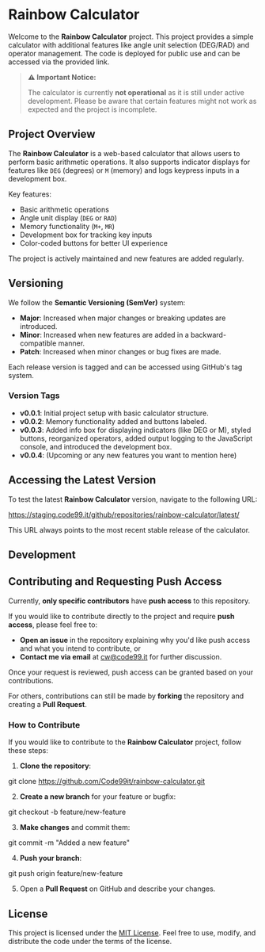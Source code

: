 # Rainbow Calculator

Welcome to the **Rainbow Calculator** project. This project provides 
a simple calculator with additional features like angle unit selection 
(DEG/RAD) and operator management. The code is deployed for public 
use and can be accessed via the provided link.

> **⚠️ Important Notice:**
>
> The calculator is currently **not operational** as it is still under active 
> development. Please be aware that certain features might not work as 
> expected and the project is incomplete.

## Project Overview

The **Rainbow Calculator** is a web-based calculator that allows users 
to perform basic arithmetic operations. It also supports indicator 
displays for features like `DEG` (degrees) or `M` (memory) and logs 
keypress inputs in a development box.

Key features:
- Basic arithmetic operations
- Angle unit display (`DEG` or `RAD`)
- Memory functionality (`M+`, `MR`)
- Development box for tracking key inputs
- Color-coded buttons for better UI experience

The project is actively maintained and new features are added 
regularly.

## Versioning

We follow the **Semantic Versioning (SemVer)** system:
- **Major**: Increased when major changes or breaking updates 
are introduced.
- **Minor**: Increased when new features are added in a 
backward-compatible manner.
- **Patch**: Increased when minor changes or bug fixes are made.

Each release version is tagged and can be accessed using GitHub's 
tag system.

### Version Tags

- **v0.0.1**: Initial project setup with basic calculator structure.
- **v0.0.2**: Memory functionality added and buttons labeled.
- **v0.0.3**: Added info box for displaying indicators (like DEG or M), 
styled buttons, reorganized operators, added output logging to the JavaScript 
console, and introduced the development box.
- **v0.0.4**: (Upcoming or any new features you want to mention here)

## Accessing the Latest Version

To test the latest **Rainbow Calculator** version, navigate to the following 
URL:

https://staging.code99.it/github/repositories/rainbow-calculator/latest/

This URL always points to the most recent stable release of the calculator.

## Development

## Contributing and Requesting Push Access

Currently, **only specific contributors** have **push access** to this 
repository. 

If you would like to contribute directly to the project and require 
**push access**, please feel free to:
- **Open an issue** in the repository explaining why you'd like push access 
and what you intend to contribute, or
- **Contact me via email** at cw@code99.it for further discussion.

Once your request is reviewed, push access can be granted based on your 
contributions.

For others, contributions can still be made by **forking** the repository and 
creating a **Pull Request**.

### How to Contribute

If you would like to contribute to the **Rainbow Calculator** project, follow 
these steps:

1. **Clone the repository**:

git clone https://github.com/Code99it/rainbow-calculator.git

2. **Create a new branch** for your feature or bugfix:

git checkout -b feature/new-feature

3. **Make changes** and commit them:

git commit -m "Added a new feature"

4. **Push your branch**:

git push origin feature/new-feature

5. Open a **Pull Request** on GitHub and describe your changes.

## License

This project is licensed under the [MIT License](LICENSE). Feel free to use, 
modify, and distribute the code under the terms of the license.

